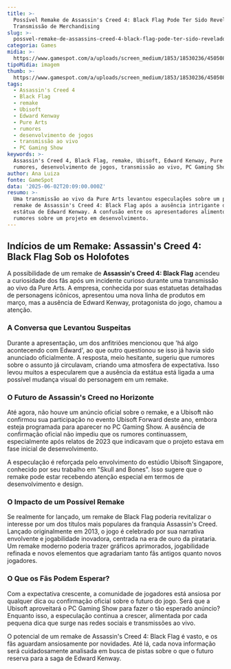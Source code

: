 ```yaml
---
title: >-
  Possível Remake de Assassin's Creed 4: Black Flag Pode Ter Sido Revelado em
  Transmissão de Merchandising
slug: >-
  possvel-remake-de-assassins-creed-4-black-flag-pode-ter-sido-revelado-em-transmisso-de-merchandising
categoria: Games
midia: >-
  https://www.gamespot.com/a/uploads/screen_medium/1853/18530236/4505083-ss_60b905d803c94cd1a1e02bd62eeb6f9e4ca2b3ec.jpg
tipoMidia: imagem
thumb: >-
  https://www.gamespot.com/a/uploads/screen_medium/1853/18530236/4505083-ss_60b905d803c94cd1a1e02bd62eeb6f9e4ca2b3ec.jpg
tags:
  - Assassin's Creed 4
  - Black Flag
  - remake
  - Ubisoft
  - Edward Kenway
  - Pure Arts
  - rumores
  - desenvolvimento de jogos
  - transmissão ao vivo
  - PC Gaming Show
keywords: >-
  Assassin's Creed 4, Black Flag, remake, Ubisoft, Edward Kenway, Pure Arts,
  rumores, desenvolvimento de jogos, transmissão ao vivo, PC Gaming Show
author: Ana Luiza
fonte: GameSpot
data: '2025-06-02T20:09:00.000Z'
resumo: >-
  Uma transmissão ao vivo da Pure Arts levantou especulações sobre um possível
  remake de Assassin's Creed 4: Black Flag após a ausência intrigante de uma
  estátua de Edward Kenway. A confusão entre os apresentadores alimentou os
  rumores sobre um projeto em desenvolvimento.
---
```

## Indícios de um Remake: Assassin's Creed 4: Black Flag Sob os Holofotes

A possibilidade de um remake de **Assassin's Creed 4: Black Flag** acendeu a curiosidade dos fãs após um incidente curioso durante uma transmissão ao vivo da Pure Arts. A empresa, conhecida por suas estatuetas detalhadas de personagens icônicos, apresentou uma nova linha de produtos em março, mas a ausência de Edward Kenway, protagonista do jogo, chamou a atenção.

### A Conversa que Levantou Suspeitas

Durante a apresentação, um dos anfitriões mencionou que 'há algo acontecendo com Edward', ao que outro questionou se isso já havia sido anunciado oficialmente. A resposta, meio hesitante, sugeriu que rumores sobre o assunto já circulavam, criando uma atmosfera de expectativa. Isso levou muitos a especularem que a ausência da estátua está ligada a uma possível mudança visual do personagem em um remake.

### O Futuro de Assassin's Creed no Horizonte

Até agora, não houve um anúncio oficial sobre o remake, e a Ubisoft não confirmou sua participação no evento Ubisoft Forward deste ano, embora esteja programada para aparecer no PC Gaming Show. A ausência de confirmação oficial não impediu que os rumores continuassem, especialmente após relatos de 2023 que indicavam que o projeto estava em fase inicial de desenvolvimento.

A especulação é reforçada pelo envolvimento do estúdio Ubisoft Singapore, conhecido por seu trabalho em "Skull and Bones". Isso sugere que o remake pode estar recebendo atenção especial em termos de desenvolvimento e design.

### O Impacto de um Possível Remake

Se realmente for lançado, um remake de Black Flag poderia revitalizar o interesse por um dos títulos mais populares da franquia Assassin's Creed. Lançado originalmente em 2013, o jogo é celebrado por sua narrativa envolvente e jogabilidade inovadora, centrada na era de ouro da pirataria. Um remake moderno poderia trazer gráficos aprimorados, jogabilidade refinada e novos elementos que agradariam tanto fãs antigos quanto novos jogadores.

### O Que os Fãs Podem Esperar?

Com a expectativa crescente, a comunidade de jogadores está ansiosa por qualquer dica ou confirmação oficial sobre o futuro do jogo. Será que a Ubisoft aproveitará o PC Gaming Show para fazer o tão esperado anúncio? Enquanto isso, a especulação continua a crescer, alimentada por cada pequena dica que surge nas redes sociais e transmissões ao vivo.

O potencial de um remake de Assassin's Creed 4: Black Flag é vasto, e os fãs aguardam ansiosamente por novidades. Até lá, cada nova informação será cuidadosamente analisada em busca de pistas sobre o que o futuro reserva para a saga de Edward Kenway.

